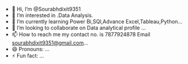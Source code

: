 - 👋 Hi, I’m @Sourabhdixit9351
- 👀 I’m interested in .Data Analysis.
- 🌱 I’m currently learning Power Bi,SQl,Advance Excel,Tableau,Python...
- 💞️ I’m looking to collaborate on Data analytical profile ...
- 📫 How to reach me my contact no. is 7877924878 Email sourabhdixit9351@gmail.com...
- 😄 Pronouns: ...
- ⚡ Fun fact: ...

<!---
Sourabhdixit9351/Sourabhdixit9351 is a ✨ special ✨ repository because its `README.md` (this file) appears on your GitHub profile.
You can click the Preview link to take a look at your changes.
--->
